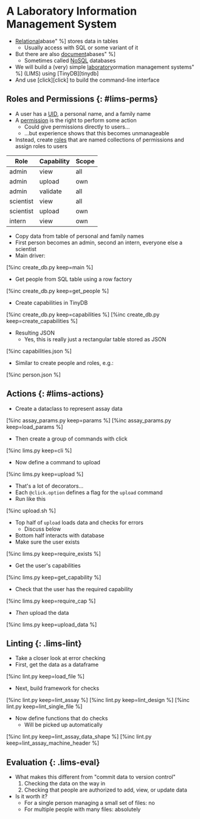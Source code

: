 # A Laboratory Information Management System

-   [Relational](g:relational_db)abase" %] stores data in tables
    -   Usually access with SQL or some variant of it
-   But there are also [document](g:document_db)abases" %]
    -   Sometimes called [NoSQL](g:nosql) databases
-   We will build a (very) simple [laboratory](g:lims)ormation management systems" %] (LIMS)
    using [TinyDB][tinydb]
-   And use [click][click] to build the command-line interface

## Roles and Permissions {: #lims-perms}

-   A user has a [UID](g:uid), a personal name, and a family name
-   A [permission](g:permission) is the right to perform some action
    -   Could give permissions directly to users…
    -   …but experience shows that this becomes unmanageable
-   Instead, create [roles](g:role) that are named collections of permissions and assign roles to users

| Role      | Capability | Scope |
| --------- | ---------- | ----- |
| admin     | view       | all   |
| admin     | upload     | own   |
| admin     | validate   | all   |
| scientist | view       | all   |
| scientist | upload     | own   |
| intern    | view       | own   |

-   Copy data from table of personal and family names
-   First person becomes an admin, second an intern, everyone else a scientist
-   Main driver:

[%inc create_db.py keep=main %]

-   Get people from SQL table using a row factory

[%inc create_db.py keep=get_people %]

-   Create capabilities in TinyDB

[%inc create_db.py keep=capabilities %]
[%inc create_db.py keep=create_capabilities %]

-   Resulting JSON
    -   Yes, this is really just a rectangular table stored as JSON

[%inc capabilities.json %]

-   Similar to create people and roles, e.g.:

[%inc person.json %]

## Actions {: #lims-actions}

-   Create a dataclass to represent assay data

[%inc assay_params.py keep=params %]
[%inc assay_params.py keep=load_params %]

-   Then create a group of commands with click

[%inc lims.py keep=cli %]

-   Now define a command to upload

[%inc lims.py keep=upload %]

-   That's a lot of decorators…
-   Each `@click.option` defines a flag for the `upload` command
-   Run like this

[%inc upload.sh %]

-   Top half of `upload` loads data and checks for errors
    -   Discuss below
-   Bottom half interacts with database
-   Make sure the user exists

[%inc lims.py keep=require_exists %]

-   Get the user's capabilities

[%inc lims.py keep=get_capability %]

-   Check that the user has the required capability

[%inc lims.py keep=require_cap %]

-   *Then* upload the data

[%inc lims.py keep=upload_data %]

## Linting {: .lims-lint}

-   Take a closer look at error checking
-   First, get the data as a dataframe

[%inc lint.py keep=load_file %]

-   Next, build framework for checks

[%inc lint.py keep=lint_assay %]
[%inc lint.py keep=lint_design %]
[%inc lint.py keep=lint_single_file %]

-   Now define functions that do checks
    -   Will be picked up automatically

[%inc lint.py keep=lint_assay_data_shape %]
[%inc lint.py keep=lint_assay_machine_header %]

## Evaluation {: .lims-eval}

-   What makes this different from "commit data to version control"
    1.  Checking the data on the way in
    2.  Checking that people are authorized to add, view, or update data
-   Is it worth it?
    -   For a single person managing a small set of files: no
    -   For multiple people with many files: absolutely
